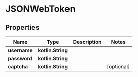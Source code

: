 
# JSONWebToken

## Properties
Name | Type | Description | Notes
------------ | ------------- | ------------- | -------------
**username** | **kotlin.String** |  | 
**password** | **kotlin.String** |  | 
**captcha** | **kotlin.String** |  |  [optional]



